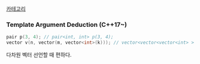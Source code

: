 [카테고리](/README.md)
### Template Argument Deduction (C++17~)
```cpp
pair p(3, 4); // pair<int, int> p(3, 4);
vector v(n, vector(m, vector<int>(k))); // vector<vector<vector<int> > > v(n, vector<vector<int> >(m, vector<int>(k)));
```

다차원 벡터 선언할 때 편하다.